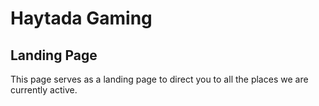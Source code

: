 # Haytada Gaming

## Landing Page

This page serves as a landing page to direct you to all the places we are currently active.
